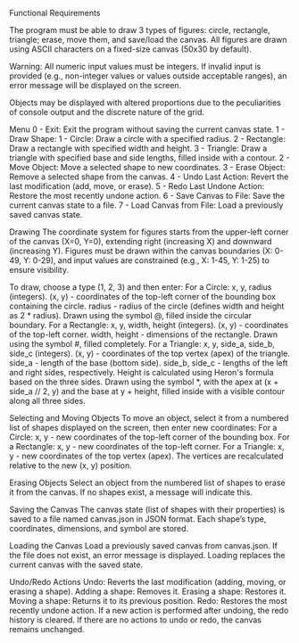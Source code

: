 
Functional Requirements

The program must be able to draw 3 types of figures: circle, rectangle, triangle; erase, move them, and save/load the canvas. All figures are drawn using ASCII characters on a fixed-size canvas (50x30 by default).

Warning: All numeric input values must be integers. If invalid input is provided (e.g., non-integer values or values outside acceptable ranges), an error message will be displayed on the screen.

Objects may be displayed with altered proportions due to the peculiarities of console output and the discrete nature of the grid.

Menu
0 - Exit: Exit the program without saving the current canvas state.
1 - Draw Shape:
1 - Circle: Draw a circle with a specified radius.
2 - Rectangle: Draw a rectangle with specified width and height.
3 - Triangle: Draw a triangle with specified base and side lengths, filled inside with a contour.
2 - Move Object: Move a selected shape to new coordinates.
3 - Erase Object: Remove a selected shape from the canvas.
4 - Undo Last Action: Revert the last modification (add, move, or erase).
5 - Redo Last Undone Action: Restore the most recently undone action.
6 - Save Canvas to File: Save the current canvas state to a file.
7 - Load Canvas from File: Load a previously saved canvas state.

Drawing
The coordinate system for figures starts from the upper-left corner of the canvas (X=0, Y=0), extending right (increasing X) and downward (increasing Y). Figures must be drawn within the canvas boundaries (X: 0-49, Y: 0-29), and input values are constrained (e.g., X: 1-45, Y: 1-25) to ensure visibility.

To draw, choose a type (1, 2, 3) and then enter:
For a Circle:
x, y, radius (integers).
(x, y) - coordinates of the top-left corner of the bounding box containing the circle.
radius - radius of the circle (defines width and height as 2 * radius).
Drawn using the symbol @, filled inside the circular boundary.
For a Rectangle:
x, y, width, height (integers).
(x, y) - coordinates of the top-left corner.
width, height - dimensions of the rectangle.
Drawn using the symbol #, filled completely.
For a Triangle:
x, y, side_a, side_b, side_c (integers).
(x, y) - coordinates of the top vertex (apex) of the triangle.
side_a - length of the base (bottom side).
side_b, side_c - lengths of the left and right sides, respectively.
Height is calculated using Heron's formula based on the three sides.
Drawn using the symbol *, with the apex at (x + side_a // 2, y) and the base at y + height, filled inside with a visible contour along all three sides.

Selecting and Moving Objects
To move an object, select it from a numbered list of shapes displayed on the screen, then enter new coordinates:
For a Circle:
x, y - new coordinates of the top-left corner of the bounding box.
For a Rectangle:
x, y - new coordinates of the top-left corner.
For a Triangle:
x, y - new coordinates of the top vertex (apex).
The vertices are recalculated relative to the new (x, y) position.

Erasing Objects
Select an object from the numbered list of shapes to erase it from the canvas. If no shapes exist, a message will indicate this.

Saving the Canvas
The canvas state (list of shapes with their properties) is saved to a file named canvas.json in JSON format. Each shape’s type, coordinates, dimensions, and symbol are stored.

Loading the Canvas
Load a previously saved canvas from canvas.json. If the file does not exist, an error message is displayed. Loading replaces the current canvas with the saved state.

Undo/Redo Actions
Undo: Reverts the last modification (adding, moving, or erasing a shape).
Adding a shape: Removes it.
Erasing a shape: Restores it.
Moving a shape: Returns it to its previous position.
Redo: Restores the most recently undone action.
If a new action is performed after undoing, the redo history is cleared.
If there are no actions to undo or redo, the canvas remains unchanged.
